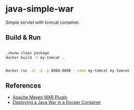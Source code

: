 # java-simple-war

Simple servlet with tomcat container.

## Build & Run


``` bash

./mvnw clean package
docker build -t my-tomcat .

```

```bash

docker run -it -d -p 8080:8080 --name my-tomcat my-tomcat

```


## References

 - [Apache Maven WAR Plugin](https://maven.apache.org/plugins/maven-war-plugin/index.html)
 - [Deploying a Java War in a Docker Container](https://www.baeldung.com/docker-deploy-java-war)